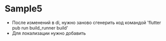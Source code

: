 # Sample5
- После изменений в di, нужно заново сгенерить код командой 'flutter pub run build_runner build'
- Для локализации нужно добавить 
